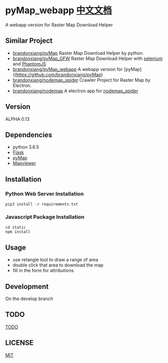 # pyMap_webapp [中文文档](README_CN.md)
A webapp version for Raster Map Download Helper

## Similar Project

 - [brandonxiang/pyMap](https://github.com/brandonxiang/pyMap) Raster Map Download Helper by python.
 - [brandonxiang/pyMap_GFW](https://github.com/brandonxiang/pyMap_GFW) Raster Map Download Helper with [selenium](https://github.com/SeleniumHQ/selenium/) and [PhantomJS](http://phantomjs.org/)
 - [brandonxiang/pyMap_webapp](https://github.com/brandonxiang/pyMap_webapp) A webapp version for [pyMap]((https://github.com/brandonxiang/pyMap)
 - [brandonxiang/nodemap_spider](https://github.com/brandonxiang/nodemap_spider) Crawler Project for Raster Map by Electron.
 - [brandonxiang/nodemap](https://github.com/brandonxiang/nodemap) A electron app for [nodemap_spider](https://github.com/brandonxiang/nodemap_spider)

## Version

ALPHA 0.13

## Dependencies

- python 3.6.5
- [Flask](https://github.com/pallets/flask)
- [pyMap](https://github.com/brandonxiang/pyMap)
- [Mapviewer](https://github.com/brandonxiang/MapViewer)

## Installation

### Python Web Server Installation

```
pip3 install -r requirements.txt
```

### Javascript Package Installation

```
cd static
npm install
```

## Usage

- use retangle tool to draw a range of area
- double click that area to download the map
- fill in the form for attributions

## Development

On the develop branch

## TODO

[TODO](TODO.md)

## LICENSE

[MIT](LICENSE)





